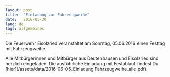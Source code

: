 ```yaml
---
layout: post
title:  "Einladung zur Fahrzeugweihe"
date:   2016-05-30
lang: de
tags: allgemeines
---
```

Die Feuerwehr Eisolzried veranstaltet am Sonntag, 05.06.2016 einen Festtag mit Fahrzeugweihe.

Alle Mitbürgerinnen und Mitbürger aus Deutenhausen und Eisolzried sind herzlich eingeladen. Die ausführliche Einladung mit Festablauf findest Du [hier](/assets/data/2016-06-05_Einladung Fahrzeugweihe_alle.pdf).
